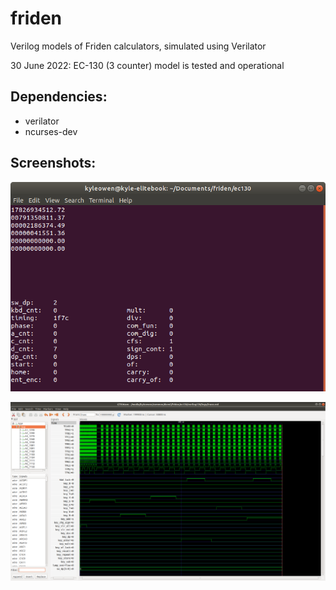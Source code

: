 # friden
Verilog models of Friden calculators, simulated using Verilator

30 June 2022: EC-130 (3 counter) model is tested and operational

## Dependencies:  
 - verilator  
 - ncurses-dev  

## Screenshots:  
![EC-130 interactive simulator](ec130/ec130_interactive.png)

![EC-130 trace in GTKwave](ec130/ec130_trace.png)


